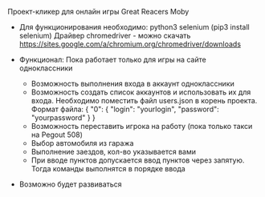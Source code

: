 Проект-кликер для онлайн игры Great Reacers Moby

- Для функционирования необходимо:
    python3
    selenium (pip3 install selenium)
    Драйвер chromedriver - можно скачать https://sites.google.com/a/chromium.org/chromedriver/downloads
 
- Функционал:
  Пока работает только для игры на сайте одноклассники
  
  - Возможность выполнения входа в аккаунт одноклассники
  - Возможность создать список аккаунтов и использовать их для входа.
    Необходимо поместить файл users.json в корень проекта.
    Формат файла:
      {
        "0": {
          "login": "yourlogin",
          "password": "yourpassword"
        }
      }
  - Возможность переставить игрока на работу (пока только такси на Pegout 508)
  - Выбор автомобиля из гаража
  - Выполнение заездов, кол-во указывается вами
  - При вводе пунктов допускается ввод пунктов через запятую. Тогда команды выполнятся в порядке ввода

- Возможно будет развиваться
  

